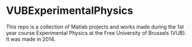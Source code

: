 # VUBExperimentalPhysics
This repo is a collection of Matlab projects and works made during the 1st year course Experimental Physics at the Free University of Brussels (VUB). It was made in 2014.
